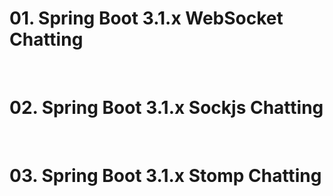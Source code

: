 # 01. Spring Boot 3.1.x WebSocket Chatting

<br>

# 02. Spring Boot 3.1.x Sockjs Chatting

<br>

# 03. Spring Boot 3.1.x Stomp Chatting

<br>
